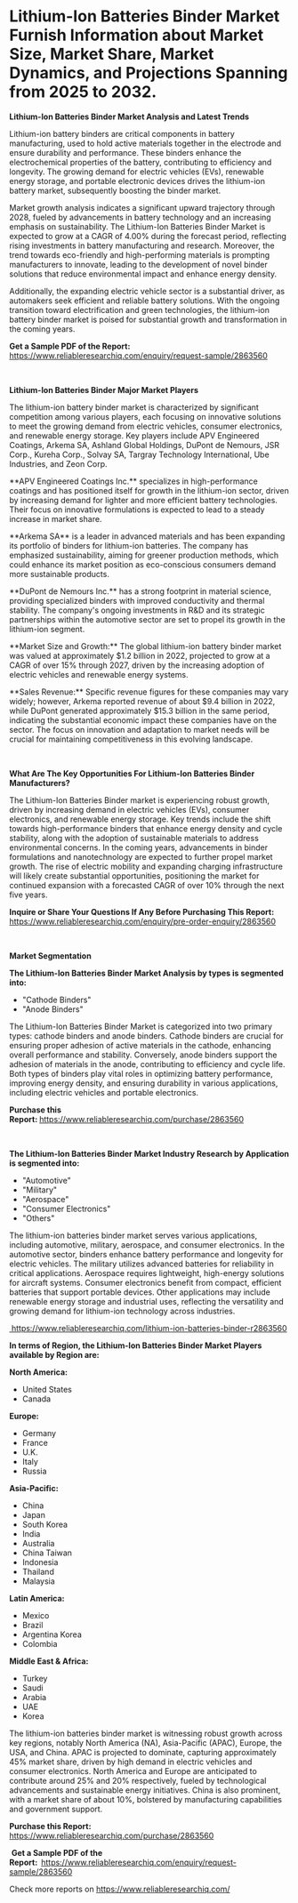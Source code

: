<p><h1>Lithium-Ion Batteries Binder Market Furnish Information about Market Size, Market Share, Market Dynamics, and Projections Spanning from 2025 to 2032.</h1></p><p><strong>Lithium-Ion Batteries Binder Market Analysis and Latest Trends</strong></p>
<p><p>Lithium-ion battery binders are critical components in battery manufacturing, used to hold active materials together in the electrode and ensure durability and performance. These binders enhance the electrochemical properties of the battery, contributing to efficiency and longevity. The growing demand for electric vehicles (EVs), renewable energy storage, and portable electronic devices drives the lithium-ion battery market, subsequently boosting the binder market.</p><p>Market growth analysis indicates a significant upward trajectory through 2028, fueled by advancements in battery technology and an increasing emphasis on sustainability. The Lithium-Ion Batteries Binder Market is expected to grow at a CAGR of 4.00% during the forecast period, reflecting rising investments in battery manufacturing and research. Moreover, the trend towards eco-friendly and high-performing materials is prompting manufacturers to innovate, leading to the development of novel binder solutions that reduce environmental impact and enhance energy density.</p><p>Additionally, the expanding electric vehicle sector is a substantial driver, as automakers seek efficient and reliable battery solutions. With the ongoing transition toward electrification and green technologies, the lithium-ion battery binder market is poised for substantial growth and transformation in the coming years.</p></p>
<p><strong>Get a Sample PDF of the Report:&nbsp;</strong> <a href="https://www.reliableresearchiq.com/enquiry/request-sample/2863560?utm_campaign=3347&utm_medium=2&utm_source=Github&utm_content=ia&utm_term=12032025&utm_id=lithium-ion-batteries-binder">https://www.reliableresearchiq.com/enquiry/request-sample/2863560</a></p>
<p>&nbsp;</p>
<p><strong>Lithium-Ion Batteries Binder Major Market Players</strong></p>
<p><p>The lithium-ion battery binder market is characterized by significant competition among various players, each focusing on innovative solutions to meet the growing demand from electric vehicles, consumer electronics, and renewable energy storage. Key players include APV Engineered Coatings, Arkema SA, Ashland Global Holdings, DuPont de Nemours, JSR Corp., Kureha Corp., Solvay SA, Targray Technology International, Ube Industries, and Zeon Corp.</p><p>**APV Engineered Coatings Inc.** specializes in high-performance coatings and has positioned itself for growth in the lithium-ion sector, driven by increasing demand for lighter and more efficient battery technologies. Their focus on innovative formulations is expected to lead to a steady increase in market share.</p><p>**Arkema SA** is a leader in advanced materials and has been expanding its portfolio of binders for lithium-ion batteries. The company has emphasized sustainability, aiming for greener production methods, which could enhance its market position as eco-conscious consumers demand more sustainable products.</p><p>**DuPont de Nemours Inc.** has a strong footprint in material science, providing specialized binders with improved conductivity and thermal stability. The company's ongoing investments in R&D and its strategic partnerships within the automotive sector are set to propel its growth in the lithium-ion segment.</p><p>**Market Size and Growth:** The global lithium-ion battery binder market was valued at approximately $1.2 billion in 2022, projected to grow at a CAGR of over 15% through 2027, driven by the increasing adoption of electric vehicles and renewable energy systems.</p><p>**Sales Revenue:** Specific revenue figures for these companies may vary widely; however, Arkema reported revenue of about $9.4 billion in 2022, while DuPont generated approximately $15.3 billion in the same period, indicating the substantial economic impact these companies have on the sector. The focus on innovation and adaptation to market needs will be crucial for maintaining competitiveness in this evolving landscape.</p></p>
<p>&nbsp;</p>
<p><strong>What Are The Key Opportunities For Lithium-Ion Batteries Binder Manufacturers?</strong></p>
<p><p>The Lithium-Ion Batteries Binder market is experiencing robust growth, driven by increasing demand in electric vehicles (EVs), consumer electronics, and renewable energy storage. Key trends include the shift towards high-performance binders that enhance energy density and cycle stability, along with the adoption of sustainable materials to address environmental concerns. In the coming years, advancements in binder formulations and nanotechnology are expected to further propel market growth. The rise of electric mobility and expanding charging infrastructure will likely create substantial opportunities, positioning the market for continued expansion with a forecasted CAGR of over 10% through the next five years.</p></p>
<p><strong>Inquire or Share Your Questions If Any Before Purchasing This Report:</strong> <a href="https://www.reliableresearchiq.com/enquiry/pre-order-enquiry/2863560?utm_campaign=3347&utm_medium=2&utm_source=Github&utm_content=ia&utm_term=12032025&utm_id=lithium-ion-batteries-binder">https://www.reliableresearchiq.com/enquiry/pre-order-enquiry/2863560</a></p>
<p>&nbsp;</p>
<p><strong>Market Segmentation</strong></p>
<p><strong>The Lithium-Ion Batteries Binder Market Analysis by types is segmented into:</strong></p>
<p><ul><li>"Cathode Binders"</li><li>"Anode Binders"</li></ul></p>
<p><p>The Lithium-Ion Batteries Binder Market is categorized into two primary types: cathode binders and anode binders. Cathode binders are crucial for ensuring proper adhesion of active materials in the cathode, enhancing overall performance and stability. Conversely, anode binders support the adhesion of materials in the anode, contributing to efficiency and cycle life. Both types of binders play vital roles in optimizing battery performance, improving energy density, and ensuring durability in various applications, including electric vehicles and portable electronics.</p></p>
<p><strong>Purchase this Report:&nbsp;</strong><a href="https://www.reliableresearchiq.com/purchase/2863560?utm_campaign=3347&utm_medium=2&utm_source=Github&utm_content=ia&utm_term=12032025&utm_id=lithium-ion-batteries-binder">https://www.reliableresearchiq.com/purchase/2863560</a></p>
<p>&nbsp;</p>
<p><strong>The Lithium-Ion Batteries Binder Market Industry Research by Application is segmented into:</strong></p>
<p><ul><li>"Automotive"</li><li>"Military"</li><li>"Aerospace"</li><li>"Consumer Electronics"</li><li>"Others"</li></ul></p>
<p><p>The lithium-ion batteries binder market serves various applications, including automotive, military, aerospace, and consumer electronics. In the automotive sector, binders enhance battery performance and longevity for electric vehicles. The military utilizes advanced batteries for reliability in critical applications. Aerospace requires lightweight, high-energy solutions for aircraft systems. Consumer electronics benefit from compact, efficient batteries that support portable devices. Other applications may include renewable energy storage and industrial uses, reflecting the versatility and growing demand for lithium-ion technology across industries.</p></p>
<p><a href="https://www.reliableresearchiq.com/lithium-ion-batteries-binder-r2863560?utm_campaign=3347&utm_medium=2&utm_source=Github&utm_content=ia&utm_term=12032025&utm_id=lithium-ion-batteries-binder">&nbsp;https://www.reliableresearchiq.com/lithium-ion-batteries-binder-r2863560</a></p>
<p><strong>In terms of Region, the Lithium-Ion Batteries Binder Market Players available by Region are:</strong></p>
<p>
    <p> <strong> North America: </strong>
        <ul>
            <li>United States</li>
            <li>Canada</li>
        </ul>
        </p> 
    <p> <strong> Europe: </strong>
        <ul>
            <li>Germany</li>
            <li>France</li>
            <li>U.K.</li>
            <li>Italy</li>
            <li>Russia</li>
        </ul>
        </p> 
    <p> <strong> Asia-Pacific: </strong>
        <ul>
            <li>China</li>
            <li>Japan</li>
            <li>South Korea</li>
            <li>India</li>
            <li>Australia</li>
            <li>China Taiwan</li>
            <li>Indonesia</li>
            <li>Thailand</li>
            <li>Malaysia</li>
        </ul>
        </p> 
    <p> <strong> Latin America: </strong>
        <ul>
            <li>Mexico</li>
            <li>Brazil</li>
            <li>Argentina Korea</li>
            <li>Colombia</li>
        </ul>
        </p> 
    <p> <strong> Middle East & Africa: </strong>
        <ul>
            <li>Turkey</li>
            <li>Saudi</li>
            <li>Arabia</li>
            <li>UAE</li>
            <li>Korea</li>
        </ul>
    </p>
    </p>
<p><p>The lithium-ion batteries binder market is witnessing robust growth across key regions, notably North America (NA), Asia-Pacific (APAC), Europe, the USA, and China. APAC is projected to dominate, capturing approximately 45% market share, driven by high demand in electric vehicles and consumer electronics. North America and Europe are anticipated to contribute around 25% and 20% respectively, fueled by technological advancements and sustainable energy initiatives. China is also prominent, with a market share of about 10%, bolstered by manufacturing capabilities and government support.</p></p>
<p><strong>Purchase this Report: </strong><a href="https://www.reliableresearchiq.com/purchase/2863560?utm_campaign=3347&utm_medium=2&utm_source=Github&utm_content=ia&utm_term=12032025&utm_id=lithium-ion-batteries-binder">https://www.reliableresearchiq.com/purchase/2863560</a></p>
<p>&nbsp;<strong>Get a Sample PDF of the Report:&nbsp;&nbsp;</strong><a href="https://www.reliableresearchiq.com/enquiry/request-sample/2863560?utm_campaign=3347&utm_medium=2&utm_source=Github&utm_content=ia&utm_term=12032025&utm_id=lithium-ion-batteries-binder">https://www.reliableresearchiq.com/enquiry/request-sample/2863560</a></p>
<p><strong></strong></p>
<p>Check more reports on <a href="https://www.reliableresearchiq.com/?utm_campaign=3347&utm_medium=2&utm_source=Github&utm_content=ia&utm_term=12032025&utm_id=lithium-ion-batteries-binder">https://www.reliableresearchiq.com/</a></p>